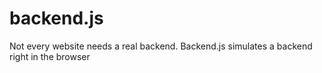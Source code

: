# backend.js
 Not every website needs a real backend. Backend.js simulates a backend right in the browser
